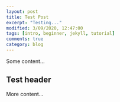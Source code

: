 ```yaml
---
layout: post
title: Test Post
excerpt: "Testing..."
modified: 3/09/2020, 12:47:00
tags: [intro, beginner, jekyll, tutorial]
comments: true
category: blog
---
```


Some content...

## Test header
More content...
